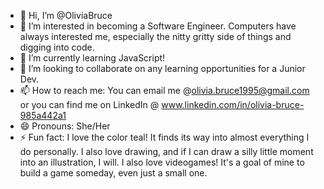 - 👋 Hi, I’m @OliviaBruce
- 👀 I’m interested in becoming a Software Engineer. Computers have always interested me, especially the nitty gritty side of things and digging into code. 
- 🌱 I’m currently learning JavaScript!
- 💞️ I’m looking to collaborate on any learning opportunities for a Junior Dev. 
- 📫 How to reach me: You can email me @olivia.bruce1995@gmail.com or you can find me on LinkedIn @ www.linkedin.com/in/olivia-bruce-985a442a1
- 😄 Pronouns: She/Her
- ⚡ Fun fact: I love the color teal! It finds its way into almost everything I do personally. I also love drawing, and if I can draw a silly little moment into an illustration, I will. I also love videogames! It's a goal of mine to build a game someday, even just a small one.


<!---
OliveBruce/OliveBruce is a ✨ special ✨ repository because its `README.md` (this file) appears on your GitHub profile.
You can click the Preview link to take a look at your changes.
--->
